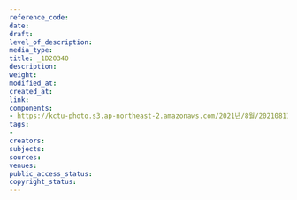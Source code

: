 ```yaml
---
reference_code: 
date: 
draft: 
level_of_description: 
media_type: 
title: _1D20340
description: 
weight: 
modified_at: 
created_at: 
link: 
components:
- https://kctu-photo.s3.ap-northeast-2.amazonaws.com/2021년/8월/20210811_양경수+위원장+영장실질심사에+대한+민주노총+입장발표+기자회견/_1D20340.jpg
tags:
- 
creators: 
subjects: 
sources: 
venues: 
public_access_status: 
copyright_status: 
---
```


